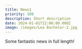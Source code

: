 ```yaml
---
title: News1
priority: 100
description: Short description
date: 2024-01-01T22:00:00.000Z
image: /images/Lea Bachelor-2.jpg
---
```



Some fantastic news in full length!

